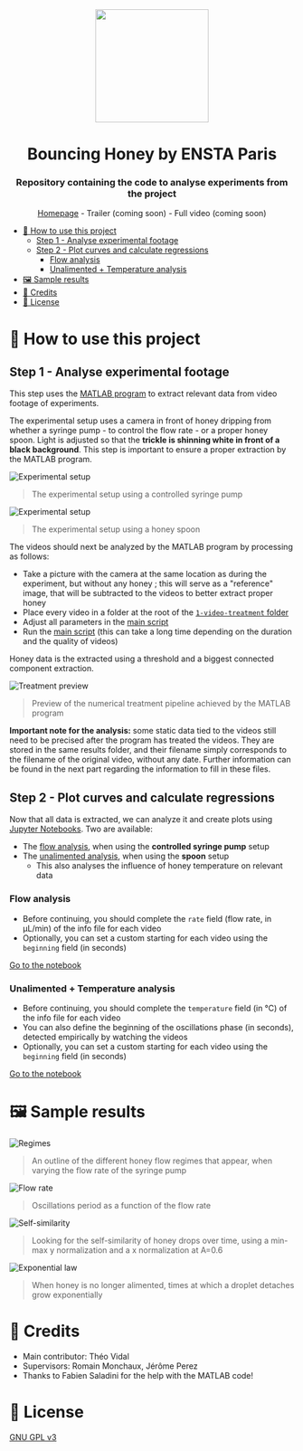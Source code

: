<div align="center">
    <img src="docs/thumbnail_honey.png" width="200px"/>
    <h1>Bouncing Honey by ENSTA Paris</h1>
    <h3>Repository containing the code to analyse experiments from the project</h3>
    <a href="https://perso.ensta.fr/~ipt">Homepage</a> - Trailer (coming soon) - Full video (coming soon)
</div>

- [🚀 How to use this project](#-how-to-use-this-project)
  - [Step 1 - Analyse experimental footage](#step-1---analyse-experimental-footage)
  - [Step 2 - Plot curves and calculate regressions](#step-2---plot-curves-and-calculate-regressions)
    - [Flow analysis](#flow-analysis)
    - [Unalimented + Temperature analysis](#unalimented--temperature-analysis)
- [🖼️ Sample results](#-sample-results)
- [📜 Credits](#-credits)
- [🔐 License](#-license)

# 🚀 How to use this project

## Step 1 - Analyse experimental footage

This step uses the [MATLAB program](./1-video-treatment) to extract relevant data from video footage of experiments.

The experimental setup uses a camera in front of honey dripping from whether a syringe pump - to control the flow rate - or a proper honey spoon. Light is adjusted so that the **trickle is shinning white in front of a black background**. This step is important to ensure a proper extraction by the MATLAB program.

![Experimental setup](./docs/experimental-setup.png)
> The experimental setup using a controlled syringe pump

![Experimental setup](./docs/experimental-setup-spoon.png)
> The experimental setup using a honey spoon

The videos should next be analyzed by the MATLAB program by processing as follows:

- Take a picture with the camera at the same location as during the experiment, but without any honey ; this will serve as a "reference" image, that will be subtracted to the videos to better extract proper honey
- Place every video in a folder at the root of the [`1-video-treatment` folder](./1-video-treatment)
- Adjust all parameters in the [main script](./1-video-treatment/main.m)
- Run the [main script](./1-video-treatment/main.m) (this can take a long time depending on the duration and the quality of videos)

Honey data is the extracted using a threshold and a biggest connected component extraction.

![Treatment preview](./docs/treatment_preview.png)
> Preview of the numerical treatment pipeline achieved by the MATLAB program

**Important note for the analysis:** some static data tied to the videos still need to be precised after the program has treated the videos. They are stored in the same results folder, and their filename simply corresponds to the filename of the original video, without any date. Further information can be found in the next part regarding the information to fill in these files.

## Step 2 - Plot curves and calculate regressions

Now that all data is extracted, we can analyze it and create plots using [Jupyter Notebooks](./2-numerical-analysis). Two are available:

- The [flow analysis](./2-numerical-analysis/flow_analysis.ipynb), when using the **controlled syringe pump** setup
- The [unalimented analysis](./2-numerical-analysis/unalimented_temperature_analysis.ipynb), when using the **spoon** setup
  - This also analyses the influence of honey temperature on relevant data

### Flow analysis

- Before continuing, you should complete the `rate` field (flow rate, in µL/min) of the info file for each video
- Optionally, you can set a custom starting for each video using the `beginning` field (in seconds)

[Go to the notebook](./2-numerical-analysis/flow_analysis.ipynb)

### Unalimented + Temperature analysis

- Before continuing, you should complete the `temperature` field (in °C) of the info file for each video
- You can also define the beginning of the oscillations phase (in seconds), detected empirically by watching the videos
- Optionally, you can set a custom starting for each video using the `beginning` field (in seconds)

[Go to the notebook](./2-numerical-analysis/unalimented_temperature_analysis.ipynb)

# 🖼️ Sample results

![Regimes](./docs/regimes.png)
> An outline of the different honey flow regimes that appear, when varying the flow rate of the syringe pump

![Flow rate](./docs/flow_rate.png)
> Oscillations period as a function of the flow rate

![Self-similarity](./docs/self_similar.png)
> Looking for the self-similarity of honey drops over time, using a min-max y normalization and a x normalization at A=0.6

![Exponential law](./docs/exponential_law.png)
> When honey is no longer alimented, times at which a droplet detaches grow exponentially

# 📜 Credits

- Main contributor: Théo Vidal
- Supervisors: Romain Monchaux, Jérôme Perez
- Thanks to Fabien Saladini for the help with the MATLAB code!

# 🔐 License

[GNU GPL v3](./LICENSE)
